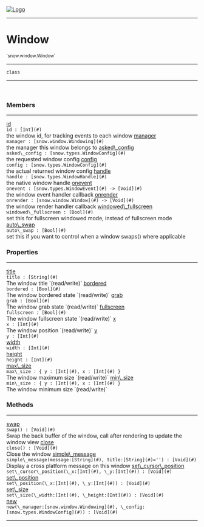 
[![Logo](../../../images/logo.png)](../../../api/index.html)

---



<h1>Window</h1>
<small>`snow.window.Window`</small>



---

`class`

---

&nbsp;
&nbsp;



<h3>Members</h3> <hr/><span class="member apipage">
                <a name="id"><a class="lift" href="#id">id</a></a><div class="clear"></div><code class="signature apipage">id : [Int](#)</code><br/></span>
            <span class="small_desc_flat">the window id, for tracking events to each window</span><span class="member apipage">
                <a name="manager"><a class="lift" href="#manager">manager</a></a><div class="clear"></div><code class="signature apipage">manager : [snow.window.Windowing](#)</code><br/></span>
            <span class="small_desc_flat">the manager this window belongs to</span><span class="member apipage">
                <a name="asked_config"><a class="lift" href="#asked_config">asked\_config</a></a><div class="clear"></div><code class="signature apipage">asked\_config : [snow.types.WindowConfig](#)</code><br/></span>
            <span class="small_desc_flat">the requested window config</span><span class="member apipage">
                <a name="config"><a class="lift" href="#config">config</a></a><div class="clear"></div><code class="signature apipage">config : [snow.types.WindowConfig](#)</code><br/></span>
            <span class="small_desc_flat">the actual returned window config</span><span class="member apipage">
                <a name="handle"><a class="lift" href="#handle">handle</a></a><div class="clear"></div><code class="signature apipage">handle : [snow.types.WindowHandle](#)</code><br/></span>
            <span class="small_desc_flat">the native window handle</span><span class="member apipage">
                <a name="onevent"><a class="lift" href="#onevent">onevent</a></a><div class="clear"></div><code class="signature apipage">onevent : [snow.types.WindowEvent](#)&nbsp;-&gt; [Void](#)</code><br/></span>
            <span class="small_desc_flat">the window event handler callback</span><span class="member apipage">
                <a name="onrender"><a class="lift" href="#onrender">onrender</a></a><div class="clear"></div><code class="signature apipage">onrender : [snow.window.Window](#)&nbsp;-&gt; [Void](#)</code><br/></span>
            <span class="small_desc_flat">the window render handler callback</span><span class="member apipage">
                <a name="windowed_fullscreen"><a class="lift" href="#windowed_fullscreen">windowed\_fullscreen</a></a><div class="clear"></div><code class="signature apipage">windowed\_fullscreen : [Bool](#)</code><br/></span>
            <span class="small_desc_flat">set this for fullscreen windowed mode, instead of fullscreen mode</span><span class="member apipage">
                <a name="auto_swap"><a class="lift" href="#auto_swap">auto\_swap</a></a><div class="clear"></div><code class="signature apipage">auto\_swap : [Bool](#)</code><br/></span>
            <span class="small_desc_flat">set this if you want to control when a window swaps() where applicable</span>



<h3>Properties</h3> <hr/><span class="member apipage">
                <a name="title"><a class="lift" href="#title">title</a></a><div class="clear"></div><code class="signature apipage">title : [String](#)</code><br/></span>
            <span class="small_desc_flat">The window title `(read/write)`</span><span class="member apipage">
                <a name="bordered"><a class="lift" href="#bordered">bordered</a></a><div class="clear"></div><code class="signature apipage">bordered : [Bool](#)</code><br/></span>
            <span class="small_desc_flat">The window bordered state `(read/write)`</span><span class="member apipage">
                <a name="grab"><a class="lift" href="#grab">grab</a></a><div class="clear"></div><code class="signature apipage">grab : [Bool](#)</code><br/></span>
            <span class="small_desc_flat">The window grab state `(read/write)`</span><span class="member apipage">
                <a name="fullscreen"><a class="lift" href="#fullscreen">fullscreen</a></a><div class="clear"></div><code class="signature apipage">fullscreen : [Bool](#)</code><br/></span>
            <span class="small_desc_flat">The window fullscreen state `(read/write)`</span><span class="member apipage">
                <a name="x"><a class="lift" href="#x">x</a></a><div class="clear"></div><code class="signature apipage">x : [Int](#)</code><br/></span>
            <span class="small_desc_flat">The window position `(read/write)`</span><span class="member apipage">
                <a name="y"><a class="lift" href="#y">y</a></a><div class="clear"></div><code class="signature apipage">y : [Int](#)</code><br/></span>
            <span class="small_desc_flat"></span><span class="member apipage">
                <a name="width"><a class="lift" href="#width">width</a></a><div class="clear"></div><code class="signature apipage">width : [Int](#)</code><br/></span>
            <span class="small_desc_flat"></span><span class="member apipage">
                <a name="height"><a class="lift" href="#height">height</a></a><div class="clear"></div><code class="signature apipage">height : [Int](#)</code><br/></span>
            <span class="small_desc_flat"></span><span class="member apipage">
                <a name="max_size"><a class="lift" href="#max_size">max\_size</a></a><div class="clear"></div><code class="signature apipage">max\_size : { y : [Int](#), x : [Int](#) }</code><br/></span>
            <span class="small_desc_flat">The window maximum size `(read/write)`</span><span class="member apipage">
                <a name="min_size"><a class="lift" href="#min_size">min\_size</a></a><div class="clear"></div><code class="signature apipage">min\_size : { y : [Int](#), x : [Int](#) }</code><br/></span>
            <span class="small_desc_flat">The window minimum size `(read/write)`</span>



<h3>Methods</h3> <hr/><span class="method apipage">
            <a name="swap"><a class="lift" href="#swap">swap</a></a> <div class="clear"></div><code class="signature apipage">swap() : [Void](#)</code><br/><span class="small_desc_flat">Swap the back buffer of the window, call after rendering to update the window view</span>
        </span>
    <span class="method apipage">
            <a name="close"><a class="lift" href="#close">close</a></a> <div class="clear"></div><code class="signature apipage">close() : [Void](#)</code><br/><span class="small_desc_flat">Close the window</span>
        </span>
    <span class="method apipage">
            <a name="simple_message"><a class="lift" href="#simple_message">simple\_message</a></a> <div class="clear"></div><code class="signature apipage">simple\_message(message:[String](#)<span></span>, title:[String](#)<span>=&#x27;&#x27;</span>) : [Void](#)</code><br/><span class="small_desc_flat">Display a cross platform message on this window</span>
        </span>
    <span class="method apipage">
            <a name="set_cursor_position"><a class="lift" href="#set_cursor_position">set\_cursor\_position</a></a> <div class="clear"></div><code class="signature apipage">set\_cursor\_position(\_x:[Int](#)<span></span>, \_y:[Int](#)<span></span>) : [Void](#)</code><br/><span class="small_desc_flat"></span>
        </span>
    <span class="method apipage">
            <a name="set_position"><a class="lift" href="#set_position">set\_position</a></a> <div class="clear"></div><code class="signature apipage">set\_position(\_x:[Int](#)<span></span>, \_y:[Int](#)<span></span>) : [Void](#)</code><br/><span class="small_desc_flat"></span>
        </span>
    <span class="method apipage">
            <a name="set_size"><a class="lift" href="#set_size">set\_size</a></a> <div class="clear"></div><code class="signature apipage">set\_size(\_width:[Int](#)<span></span>, \_height:[Int](#)<span></span>) : [Void](#)</code><br/><span class="small_desc_flat"></span>
        </span>
    <span class="method apipage">
            <a name="new"><a class="lift" href="#new">new</a></a> <div class="clear"></div><code class="signature apipage">new(\_manager:[snow.window.Windowing](#)<span></span>, \_config:[snow.types.WindowConfig](#)<span></span>) : [Void](#)</code><br/><span class="small_desc_flat"></span>
        </span>
    





---

&nbsp;
&nbsp;
&nbsp;
&nbsp;